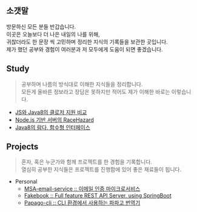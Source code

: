 ## 소갯말
방문하신 모든 분들 반갑습니다.<br>
이곳은 오늘보다 더 나은 내일의 나를 위해,<br> 귀찮더라도 한 문장 씩 고민하며 정리한 지식의 기록들을 보관한 곳입니다.<br>
제가 했던 공부와 경험이 여러분과 저 모두에게 도움이 되면 좋겠습니다. 

## Study
> 공부하며 나름의 방식대로 이해한 지식들을 정리합니다.<br>
> 모든게 올바른 정보라고 장담은 못하지만 적어도 제가 이해한 바로는 이렇습니다.
 
- [JS와 Java8의 클로저 지원 비교](./posting/JS와_Java8의_클로저_지원_비교)
- [Node.js 기반 서버의 RaceHazard](./posting/Nodejs_기반_서버의_RaceHazard)
- [Java8의 람다, 함수형 인터페이스](./posting/Java8의_람다_함수형인터페이스)

## Projects
> 혼자, 혹은 누군가와 함께 프로젝트를 한 경험을 기록합니다.<br>
> 열심히 공부한 지식들은 프로젝트를 진행함에 있어 좋은 재료들이 됩니다. 


- Personal
    - [MSA-email-service :: 이메일 인증 마이크로서비스](./projects/msa-email-service)
    - [Fakebook :: Full feature REST API Server, using SpringBoot](./projects/fakebook/index)
    - [Papago-cli :: CLI 환경에서 사용하는 파파고 번역기](./projects/papago-cli)

